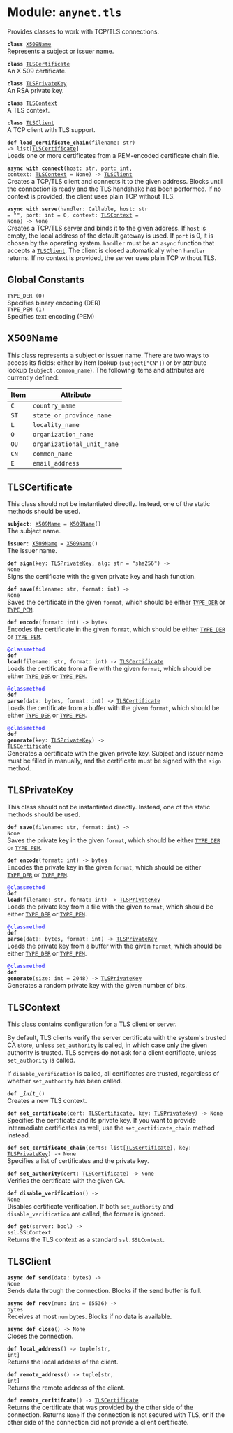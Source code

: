 
# Module: <code>anynet.tls</code>

Provides classes to work with TCP/TLS connections.

<code>**class** [X509Name](#x509name)</code><br>
<span class="docs">Represents a subject or issuer name.</span>

<code>**class** [TLSCertificate](#tlscertificate)</code><br>
<span class="docs">An X.509 certificate.</span>

<code>**class** [TLSPrivateKey](#tlsprivatekey)</code><br>
<span class="docs">An RSA private key.</span>

<code>**class** [TLSContext](#tlscontext)</code><br>
<span class="docs">A TLS context.</span>

<code>**class** [TLSClient](#tlsclient)</code><br>
<span class="docs">A TCP client with TLS support.</span>

<code>**def load_certificate_chain**(filename: str) -> list[[TLSCertificate](#tlscertificate)]</code><br>
<span class="docs">Loads one or more certificates from a PEM-encoded certificate chain file.</span>

<code>**async with connect**(host: str, port: int, context: [TLSContext](#tlscontext) = None) -> [TLSClient](#tlsclient)</code><br>
<span class="docs">Creates a TCP/TLS client and connects it to the given address. Blocks until the connection is ready and the TLS handshake has been performed. If no context is provided, the client uses plain TCP without TLS.</span>

<code>**async with serve**(handler: Callable, host: str = "", port: int = 0, context: [TLSContext](#tlscontext) = None) -> None</code><br>
<span class="docs">Creates a TCP/TLS server and binds it to the given address. If `host` is empty, the local address of the default gateway is used. If `port` is 0, it is chosen by the operating system. `handler` must be an `async` function that accepts a [`TLSClient`](#tlsclient). The client is closed automatically when `handler` returns. If no context is provided, the server uses plain TCP without TLS.</span>

## Global Constants
`TYPE_DER (0)`<br>
<span class="docs">Specifies binary encoding (DER)</span><br>
`TYPE_PEM (1)`<br>
<span class="docs">Specifies text encoding (PEM)</span>

## X509Name
This class represents a subject or issuer name. There are two ways to access its fields: either by item lookup (`subject["CN"]`) or by attribute lookup (`subject.common_name`). The following items and attributes are currently defined:

| Item | Attribute |
| --- | --- |
| `C` | `country_name` |
| `ST` | `state_or_province_name` |
| `L` | `locality_name` |
| `O` | `organization_name` |
| `OU` | `organizational_unit_name` |
| `CN` | `common_name` |
| `E` | `email_address` |

## TLSCertificate
This class should not be instantiated directly. Instead, one of the static methods should be used.

<code>**subject**: [X509Name](#x509name) = [X509Name](#x509name)()</code><br>
<span class="docs">The subject name.</span>

<code>**issuer**: [X509Name](#x509name) = [X509Name](#x509name)()</code><br>
<span class="docs">The issuer name.</span>

<code>**def sign**(key: [TLSPrivateKey](#tlsprivatekey), alg: str = "sha256") -> None</code><br>
<span class="docs">Signs the certificate with the given private key and hash function.</span>

<code>**def save**(filename: str, format: int) -> None</code><br>
<span class="docs">Saves the certificate in the given `format`, which should be either [`TYPE_DER`](#global-constants) or [`TYPE_PEM`](#global-constants).

<code>**def encode**(format: int) -> bytes</code><br>
<span class="docs">Encodes the certificate in the given `format`, which should be either [`TYPE_DER`](#global-constants) or [`TYPE_PEM`](#global-constants).</span>

<code style="color: blue">@classmethod</code><br>
<code>**def load**(filename: str, format: int) -> [TLSCertificate](#tlscertificate)</code><br>
<span class="docs">Loads the certificate from a file with the given `format`, which should be either [`TYPE_DER`](#global-constants) or [`TYPE_PEM`](#global-constants).</span>

<code style="color: blue">@classmethod</code><br>
<code>**def parse**(data: bytes, format: int) -> [TLSCertificate](#tlscertificate)</code><br>
<span class="docs">Loads the certificate from a buffer with the given `format`, which should be either [`TYPE_DER`](#global-constants) or [`TYPE_PEM`](#global-constants).</span>

<code style="color: blue">@classmethod</code><br>
<code>**def generate**(key: [TLSPrivateKey](#tlsprivatekey)) -> [TLSCertificate](#tlscertificate)</code><br>
<span class="docs">Generates a certificate with the given private key. Subject and issuer name must be filled in manually, and the certificate must be signed with the `sign` method.</span>

## TLSPrivateKey
This class should not be instantiated directly. Instead, one of the static methods should be used.

<code>**def save**(filename: str, format: int) -> None</code><br>
<span class="docs">Saves the private key in the given `format`, which should be either [`TYPE_DER`](#global-constants) or [`TYPE_PEM`](#global-constants).

<code>**def encode**(format: int) -> bytes</code><br>
<span class="docs">Encodes the private key in the given `format`, which should be either [`TYPE_DER`](#global-constants) or [`TYPE_PEM`](#global-constants).</span>

<code style="color: blue">@classmethod</code><br>
<code>**def load**(filename: str, format: int) -> [TLSPrivateKey](#tlsprivatekey)</code><br>
<span class="docs">Loads the private key from a file with the given `format`, which should be either [`TYPE_DER`](#global-constants) or [`TYPE_PEM`](#global-constants).</span>

<code style="color: blue">@classmethod</code><br>
<code>**def parse**(data: bytes, format: int) -> [TLSPrivateKey](#tlsprivatekey)</code><br>
<span class="docs">Loads the private key from a buffer with the given `format`, which should be either [`TYPE_DER`](#global-constants) or [`TYPE_PEM`](#global-constants).</span>

<code style="color: blue">@classmethod</code><br>
<code>**def generate**(size: int = 2048) -> [TLSPrivateKey](#tlsprivatekey)</code><br>
<span class="docs">Generates a random private key with the given number of bits.</span>

## TLSContext
This class contains configuration for a TLS client or server.

By default, TLS clients verify the server certificate with the system's trusted CA store, unless `set_authority` is called, in which case only the given authority is trusted. TLS servers do not ask for a client certificate, unless `set_authority` is called.

If `disable_verification` is called, all certificates are trusted, regardless of whether `set_authority` has been called.

<code>**def _\_init__**()</code><br>
<span class="docs">Creates a new TLS context.</span>

<code>**def set_certificate**(cert: [TLSCertificate](#tlscertificate), key: [TLSPrivateKey](#tlsprivatekey)) -> None</code><br>
<span class="docs">Specifies the certificate and its private key. If you want to provide intermediate certificates as well, use the `set_certificate_chain` method instead.</span>

<code>**def set_certificate_chain**(certs: list[[TLSCertificate](#tlscertificate)], key: [TLSPrivateKey](#tlsprivatekey)) -> None</code><br>
<span class="docs">Specifies a list of certificates and the private key.</span>

<code>**def set_authority**(cert: [TLSCertificate](#tlscertificate)) -> None</code><br>
<span class="docs">Verifies the certificate with the given CA.</span>

<code>**def disable_verification**() -> None</code><br>
<span class="docs">Disables certificate verification. If both `set_authority` and `disable_verification` are called, the former is ignored.</span>

<code>**def get**(server: bool) -> ssl.SSLContext</code><br>
<span class="docs">Returns the TLS context as a standard `ssl.SSLContext`.</span>

## TLSClient
<code>**async def send**(data: bytes) -> None</code><br>
<span class="docs">Sends data through the connection. Blocks if the send buffer is full.</span>

<code>**async def recv**(num: int = 65536) -> bytes</code><br>
<span class="docs">Receives at most `num` bytes. Blocks if no data is available.</span>

<code>**async def close**() -> None</code><br>
<span class="docs">Closes the connection.</span>

<code>**def local_address**() -> tuple[str, int]</code><br>
<span class="docs">Returns the local address of the client.</span>

<code>**def remote_address**() -> tuple[str, int]</code><br>
<span class="docs">Returns the remote address of the client.</span>

<code>**def remote_ceritifcate**() -> [TLSCertificate](#tlscertificate)</code><br>
<span class="docs">Returns the certificate that was provided by the other side of the connection. Returns `None` if the connection is not secured with TLS, or if the other side of the connection did not provide a client certificate.</span>
